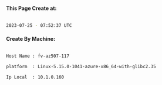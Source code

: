 
   
#### This Page Create at:

```bash

2023-07-25 - 07:52:37 UTC

```

#### Create By Machine:

```bash

Host Name : fv-az507-117

platform  : Linux-5.15.0-1041-azure-x86_64-with-glibc2.35

Ip Local  : 10.1.0.160

```

